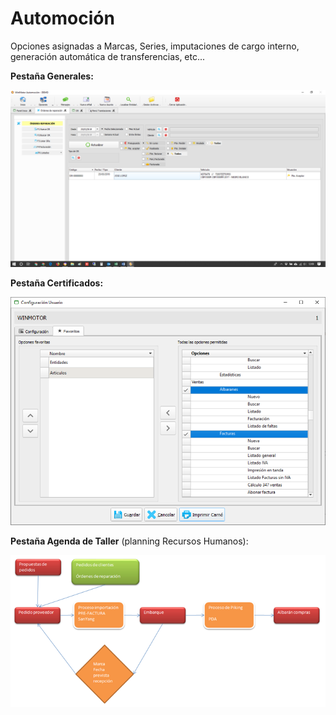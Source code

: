 # Automoción

Opciones asignadas a Marcas, Series, imputaciones de cargo interno, generación automática de transferencias, etc...

**Pestaña Generales:**

![](../../../.gitbook/assets/image%20%28192%29.png)

**Pestaña Certificados:**

![](../../../.gitbook/assets/image%20%28326%29.png)

**Pestaña Agenda de Taller** \(planning Recursos Humanos\):

![](../../../.gitbook/assets/image%20%2854%29.png)

